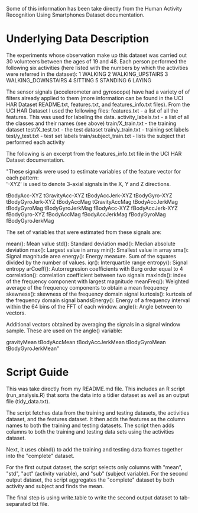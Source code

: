 Some of this information has been take directly from the Human Activity Recognition Using Smartphones Dataset documentation.

Underlying Data Description
===========================


The experiments whose observation make up this dataset was carried out 30 volunteers between the ages of 19 and 48.
Each person performed the following six activities (here listed with the numbers by which the activities were referred in the dataset):
1 WALKING
2 WALKING_UPSTAIRS
3 WALKING_DOWNSTAIRS
4 SITTING
5 STANDING
6 LAYING

The sensor signals (accelerometer and gyroscope) have had a variety of of filters already applied to them (more information can be found in the UCI HAR Dataset README.txt, features.txt, and features_info.txt files).
From the UCI HAR Dataset I used the following files:
features.txt - a list of all the features.  This was used for labeling the data.
activity_labels.txt - a list of all the classes and their names (see above)
train/X_train.txt - the training dataset
test/X_test.txt - the test dataset
train/y_train.txt - training set labels
test/y_test.txt - test set labels
train/subject_train.txt - lists the subject that performed each activity

The following is an excerpt from the features_info.txt file in the UCI HAR Dataset documentation.

"These signals were used to estimate variables of the feature vector for each pattern:  
'-XYZ' is used to denote 3-axial signals in the X, Y and Z directions.

tBodyAcc-XYZ
tGravityAcc-XYZ
tBodyAccJerk-XYZ
tBodyGyro-XYZ
tBodyGyroJerk-XYZ
tBodyAccMag
tGravityAccMag
tBodyAccJerkMag
tBodyGyroMag
tBodyGyroJerkMag
fBodyAcc-XYZ
fBodyAccJerk-XYZ
fBodyGyro-XYZ
fBodyAccMag
fBodyAccJerkMag
fBodyGyroMag
fBodyGyroJerkMag

The set of variables that were estimated from these signals are: 

mean(): Mean value
std(): Standard deviation
mad(): Median absolute deviation 
max(): Largest value in array
min(): Smallest value in array
sma(): Signal magnitude area
energy(): Energy measure. Sum of the squares divided by the number of values. 
iqr(): Interquartile range 
entropy(): Signal entropy
arCoeff(): Autorregresion coefficients with Burg order equal to 4
correlation(): correlation coefficient between two signals
maxInds(): index of the frequency component with largest magnitude
meanFreq(): Weighted average of the frequency components to obtain a mean frequency
skewness(): skewness of the frequency domain signal 
kurtosis(): kurtosis of the frequency domain signal 
bandsEnergy(): Energy of a frequency interval within the 64 bins of the FFT of each window.
angle(): Angle between to vectors.

Additional vectors obtained by averaging the signals in a signal window sample. These are used on the angle() variable:

gravityMean
tBodyAccMean
tBodyAccJerkMean
tBodyGyroMean
tBodyGyroJerkMean"

Script Guide
============

This was take directly from my README.md file.
This includes an R script (run_analysis.R) that sorts the data into a tidier dataset as well as an output file (tidy_data.txt).


The script fetches data from the training and testing datasets, the activities dataset, and the features dataset.
It then adds the features as the column names to both the training and testing datasets.
The script then adds columns to both the training and testing data sets using the activities dataset.

Next, it uses cbind() to add the training and testing data frames together into the "complete" dataset.

For the first output dataset, the script selects only columns with "mean", "std", "act" (activity variable), and "sub" (subject variable).
For the second output dataset, the script aggregates the "complete" dataset by both activity and subject and finds the mean.

The final step is using write.table to write the second output dataset to tab-separated txt file.
